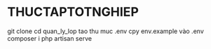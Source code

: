 # THUCTAPTOTNGHIEP

git clone
cd quan_ly_lop
tao thu muc .env
cpy env.example vào .env
composer i
php artisan serve
